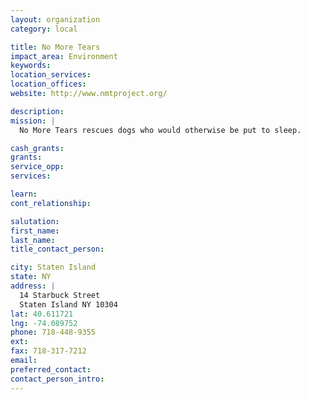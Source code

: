 ```yaml
---
layout: organization
category: local

title: No More Tears
impact_area: Environment
keywords: 
location_services: 
location_offices: 
website: http://www.nmtproject.org/

description: 
mission: |
  No More Tears rescues dogs who would otherwise be put to sleep.

cash_grants: 
grants: 
service_opp: 
services: 

learn: 
cont_relationship: 

salutation: 
first_name: 
last_name: 
title_contact_person: 

city: Staten Island
state: NY
address: |
  14 Starbuck Street  
  Staten Island NY 10304
lat: 40.611721
lng: -74.089752
phone: 718-448-9355
ext: 
fax: 718-317-7212
email: 
preferred_contact: 
contact_person_intro: 
---
```

